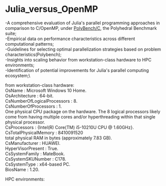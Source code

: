 # Julia_versus_OpenMP
-A comprehensive evaluation of Julia's parallel programming approaches in comparison to C/OpenMP, under [PolyBench/C](https://github.com/MatthiasJReisinger/PolyBenchC-4.2.1), the Polyhedral Benchmark suite;\
-Empirical data on performance characteristics across different computational patterns;\
-Guidelines for selecting optimal parallelization strategies based on problem characteristics(Polybench);\
-Insights into scaling behavior from workstation-class hardware to HPC environments;\
-Identification of potential improvements for Julia's parallel computing ecosystem;\



from workstation-class hardware:\
OsName                                                  : Microsoft Windows 10 Home.\
OsArchitecture                                          : 64-bit.\
CsNumberOfLogicalProcessors                             : 8.\
CsNumberOfProcessors                                    : 1.\
One physical CPU package on the hardware. The 8 logical processors likely come from having multiple cores and/or hyperthreading within that single physical processor.\
CsProcessors                           : {Intel(R) Core(TM) i5-10210U CPU @ 1.60GHz}.\
CsTotalPhysicalMemory                                   : 8410091520 \
total physical RAM in bytes (approximately 7.83 GB).\
CsManufacturer                                          : HUAWEI.\
HyperVisorPresent                                       : True.\
CsSystemFamily                                          : MateBook.\
CsSystemSKUNumber                                       : C178.\
CsSystemType                                            : x64-based PC.\
BiosName                                                : 1.20.

HPC environments:


